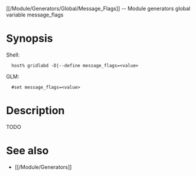 [[/Module/Generators/Global/Message_Flags]] -- Module generators global variable message_flags

# Synopsis
Shell:
~~~
  host% gridlabd -D|--define message_flags=<value>
~~~
GLM:
~~~
  #set message_flags=<value>
~~~

# Description

TODO

# See also
* [[/Module/Generators]]
